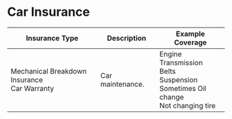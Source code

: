 # Car Insurance

| Insurance Type | Description | Example Coverage |
|----------------|-------------|------------------|
| Mechanical Breakdown Insurance<br>Car Warranty | Car maintenance. | Engine<br>Transmission<br>Belts<br>Suspension<br>Sometimes Oil change<br>Not changing tire |
